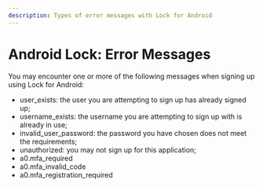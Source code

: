 ```yaml
---
description: Types of error messages with Lock for Android
---
```


# Android Lock: Error Messages

You may encounter one or more of the following messages when signing up using Lock for Android:

* user_exists: the user you are attempting to sign up has already signed up;
* username_exists: the username you are attempting to sign up with is already in use;
* invalid_user_password: the password you have chosen does not meet the requirements;
* unauthorized: you may not sign up for this application;
* a0.mfa_required
* a0.mfa_invalid_code
* a0.mfa_registration_required
